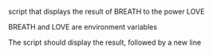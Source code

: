  script that displays the result of BREATH to the power LOVE



BREATH and LOVE are environment variables

The script should display the result, followed by a new line
